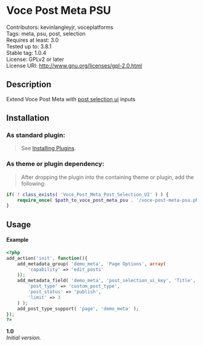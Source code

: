 Voce Post Meta PSU
==================

Contributors: kevinlangleyjr, voceplatforms  
Tags: meta, psu, post, selection  
Requires at least: 3.0  
Tested up to: 3.8.1  
Stable tag: 1.0.4  
License: GPLv2 or later  
License URI: http://www.gnu.org/licenses/gpl-2.0.html

## Description
Extend Voce Post Meta with [post selection ui](http://github.com/voceconnect/post-selection-ui) inputs

## Installation

### As standard plugin:
> See [Installing Plugins](http://codex.wordpress.org/Managing_Plugins#Installing_Plugins).

### As theme or plugin dependency:
> After dropping the plugin into the containing theme or plugin, add the following:
```php
if( ! class_exists( 'Voce_Post_Meta_Post_Selection_UI' ) ) {
	require_once( $path_to_voce_post_meta_psu . '/voce-post-meta-psu.php' );
}
```

## Usage

#### Example

```php
<?php
add_action('init', function(){
	add_metadata_group( 'demo_meta', 'Page Options', array(
		'capability' => 'edit_posts'
	));
	add_metadata_field( 'demo_meta', 'post_selection_ui_key', 'Title', 'psu', array(
		'post_type' => 'custom_post_type',
		'post_status' => 'publish',
		'limit' => 3
	) );
	add_post_type_support( 'page', 'demo_meta' );
});
?>
```

**1.0**  
*Initial version.*